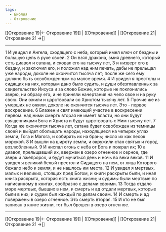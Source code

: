 ```yaml
---
tags:
  - Библия
  - Откровение
---
```

[[Откровение 19|← Откровение 19]] | [[Откровение]] | [[Откровение 21|Откровение 21 →]]

---
1 И увидел я Ангела, сходящего с неба, который имел ключ от бездны и большую цепь в руке своей.
2 Он взял дракона, змия древнего, который есть диавол и сатана, и сковал его на тысячу лет,
3 и низверг его в бездну, и заключил его, и положил над ним печать, дабы не прельщал уже народы, доколе не окончится тысяча лет; после же сего ему должно быть освобожденным на малое время.
4 И увидел я престолы и сидящих на них, которым дано было судить, и души обезглавленных за свидетельство Иисуса и за слово Божие, которые не поклонились зверю, ни образу его, и не приняли начертания на чело свое и на руку свою. Они ожили и царствовали со Христом тысячу лет.
5 Прочие же из умерших не ожили, доколе не окончится тысяча лет. Это - первое воскресение.
6 Блажен и свят имеющий участие в воскресении первом: над ними смерть вторая не имеет власти, но они будут священниками Бога и Христа и будут царствовать с Ним тысячу лет.
7 Когда же окончится тысяча лет, сатана будет освобожден из темницы своей и выйдет обольщать народы, находящиеся на четырех углах земли, Гога и Магога, и собирать их на брань; число их как песок морской.
8 И вышли на широту земли, и окружили стан святых и город возлюбленный.
9 И ниспал огонь с неба от Бога и пожрал их;
10 а диавол, прельщавший их, ввержен в озеро огненное и серное, где зверь и лжепророк, и будут мучиться день и ночь во веки веков.
11 И увидел я великий белый престол и Сидящего на нем, от лица Которого бежало небо и земля, и не нашлось им места.
12 И увидел я мертвых, малых и великих, стоящих пред Богом, и книги раскрыты были, и иная книга раскрыта, которая есть книга жизни; и судимы были мертвые по написанному в книгах, сообразно с делами своими.
13 Тогда отдало море мертвых, бывших в нем, и смерть и ад отдали мертвых, которые были в них; и судим был каждый по делам своим.
14 И смерть и ад повержены в озеро огненное. Это смерть вторая.
15 И кто не был записан в книге жизни, тот был брошен в озеро огненное.

---
[[Откровение 19|← Откровение 19]] | [[Откровение]] | [[Откровение 21|Откровение 21 →]]